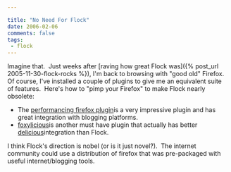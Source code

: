 ```yaml
---

title: "No Need For Flock"
date: 2006-02-06
comments: false
tags:
 - flock
---
```


Imagine that.  Just weeks after [raving how great Flock was]({% post_url 2005-11-30-flock-rocks %}), I'm back to browsing with "good old" Firefox.  Of course, I've installed a couple of plugins to give me an equivalent suite of features.  Here's how to "pimp your Firefox" to make Flock nearly obsolete:
* The [performancing firefox plugin](http://performancing.com/firefox)is a very impressive plugin and has great integration with blogging platforms.
* [foxylicious](http://dietrich.ganx4.com/foxylicious/)is another must have plugin that actually has better [delicious](http://del.icio.us)integration than Flock.

I think Flock's direction is nobel (or is it just novel?).  The internet community could use a distribution of firefox that was pre-packaged with useful internet/blogging tools.
